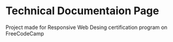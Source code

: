 # Technical Documentaion Page
Project made for Responsive Web Desing certification program on FreeCodeCamp
